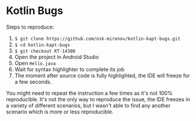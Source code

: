 Kotlin Bugs
===========================================

Steps to reproduce:

1. `$ git clone https://github.com/nsk-mironov/kotlin-kapt-bugs.git`
2. `$ cd kotlin-kapt-bugs`
3. `$ git checkout KT-14308`
4. Open the project in Android Studio
5. Open `Hello.java`
6. Wait for syntax highlighter to complete its job
7. The moment after source code is fully highlighted, the IDE will freeze for a few seconds.

You might need to repeat the instruction a few times as it's not 100% reproducible. It's not the only way to reproduce the issue, the IDE freezes in a variety of different scenarios, but I wasn't able to find any another scenario which is more or less reproducible.
